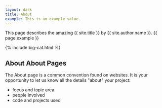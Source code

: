 ```yaml
---
layout: dark
title: About
example: This is an example value.
---
```


This page describes the amazing {{ site.title }} by {{ site.author.name }}.
{{ page.example }}


{% include big-cat.html %}

## About About Pages

The About page is a common convention found on websites.
It is your opportunity to let us know all the details "about" your project:

- focus and topic area
- people involved
- code and projects used
